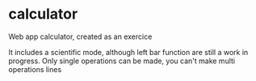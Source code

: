 # calculator
Web app calculator, created as an exercice

It includes a scientific mode, although left bar function are still a work in progress.
Only single operations can be made, you can't make multi operations lines

